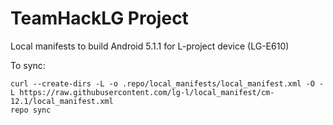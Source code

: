 TeamHackLG Project
========================
Local manifests to build Android 5.1.1 for L-project device (LG-E610)

To sync:

    curl --create-dirs -L -o .repo/local_manifests/local_manifest.xml -O -L https://raw.githubusercontent.com/lg-l/local_manifest/cm-12.1/local_manifest.xml
    repo sync
